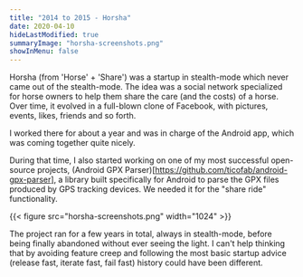 ```yaml
---
title: "2014 to 2015 - Horsha"
date: 2020-04-10
hideLastModified: true
summaryImage: "horsha-screenshots.png"
showInMenu: false
---
```


Horsha (from 'Horse' + 'Share') was a startup in stealth-mode which never came out of the stealth-mode. The idea was a social network specialized
for horse owners to help them share the care (and the costs) of a horse. Over time, it evolved in a full-blown clone of
Facebook, with pictures, events, likes, friends and so forth. 

I worked there for about a year and was in charge of the Android app, which was coming together quite nicely.

During that time, I also started working on one of my most successful open-source projects, (Android GPX Parser)[https://github.com/ticofab/android-gpx-parser],
a library built specifically for Android to parse the GPX files produced by GPS tracking devices. We needed it for the
"share ride" functionality. 

{{< figure src="horsha-screenshots.png" width="1024" >}}

The project ran for a few years in total, always in stealth-mode, before being finally abandoned without ever seeing the light.
I can't help thinking that by avoiding feature creep and following the most basic startup advice (release fast, iterate
fast, fail fast) history could have been different. 